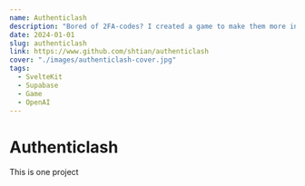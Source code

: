 ```yaml
---
name: Authenticlash
description: "Bored of 2FA-codes? I created a game to make them more interesting!"
date: 2024-01-01
slug: authenticlash
link: https://www.github.com/shtian/authenticlash
cover: "./images/authenticlash-cover.jpg"
tags:
  - SvelteKit
  - Supabase
  - Game
  - OpenAI
---
```


# Authenticlash

This is one project
